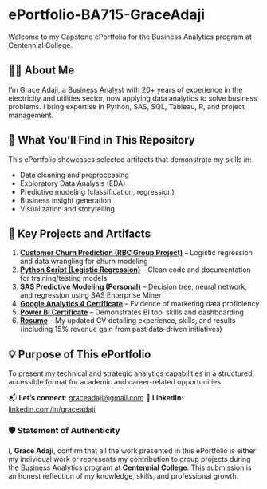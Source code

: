 # ePortfolio-BA715-GraceAdaji

Welcome to my Capstone ePortfolio for the Business Analytics program at Centennial College.

## 👩‍💼 About Me  
I’m Grace Adaji, a Business Analyst with 20+ years of experience in the electricity and utilities sector, now applying data analytics to solve business problems. I bring expertise in Python, SAS, SQL, Tableau, R, and project management.

## 📁 What You’ll Find in This Repository  
This ePortfolio showcases selected artifacts that demonstrate my skills in:  
- Data cleaning and preprocessing  
- Exploratory Data Analysis (EDA)  
- Predictive modeling (classification, regression)  
- Business insight generation  
- Visualization and storytelling  

## 🔗 Key Projects and Artifacts  
1. [**Customer Churn Prediction (RBC Group Project)**](./RBC_Churn_Project.pdf) – Logistic regression and data wrangling for churn modeling  
2. [**Python Script (Logistic Regression)**](./Python_Logistic_Regression%20Script.ipynb) – Clean code and documentation for training/testing models  
3. [**SAS Predictive Modeling (Personal)**](https://github.com/Grace-Adaji1/SAS-Predictive-Modeling-Projects) – Decision tree, neural network, and regression using SAS Enterprise Miner  
4. [**Google Analytics 4 Certificate**](./GA%204%20certificate.pdf) – Evidence of marketing data proficiency  
5. [**Power BI Certificate**](./Power%20BI_Certificate.pdf) – Demonstrates BI tool skills and dashboarding  
6. [**Resume**](./Resume.pdf) – My updated CV detailing experience, skills, and results (including 15% revenue gain from past data-driven initiatives)

## 💡 Purpose of This ePortfolio  
To present my technical and strategic analytics capabilities in a structured, accessible format for academic and career-related opportunities.

📬 **Let’s connect**: [graceadaji@gmail.com](mailto:graceadaji@gmail.com)
🔗 **LinkedIn**: [linkedin.com/in/graceadaji](https://www.linkedin.com/in/graceadaji)

### 🛡️ Statement of Authenticity

I, **Grace Adaji**, confirm that all the work presented in this ePortfolio is either my individual work or represents my contribution to group projects during the Business Analytics program at **Centennial College**. This submission is an honest reflection of my knowledge, skills, and professional growth.
                                                                                                                                                                                                                                                                                                                                                                                                                                                                                                                                                                                                                                                                                                                                                                                                                                                                                                                                                                                                                                                                                                                                                                                                                                                                                                                                                                                         
